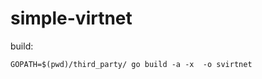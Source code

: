 simple-virtnet
==============

build:

```
GOPATH=$(pwd)/third_party/ go build -a -x  -o svirtnet
```
